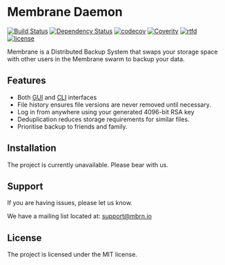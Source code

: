 # Membrane Daemon
[![Build Status](https://travis-ci.org/domhauton/membraned.svg?branch=master)](https://travis-ci.org/domhauton/membraned) [![Dependency Status](https://www.versioneye.com/user/projects/58a5efc6a782d10041e105d7/badge.svg?style=flat-square)](https://www.versioneye.com/user/projects/58a5efc6a782d10041e105d7) [![codecov](https://codecov.io/gh/domhauton/membraned/branch/master/graph/badge.svg)](https://codecov.io/gh/domhauton/membraned) [![Coverity](https://scan.coverity.com/projects/11994/badge.svg)](https://scan.coverity.com/projects/domhauton-membraned) [![rtfd](https://readthedocs.org/projects/mbrn/badge/?version=latest)](http://mbrn.rtfd.io/) [![license](https://img.shields.io/github/license/mashape/apistatus.svg)]()

Membrane is a Distributed Backup System that swaps your storage space with other users in the Membrane swarm to backup your data.

Features
--------

- Both [GUI](https://github.com/domhauton/membrane-gui) and [CLI](https://github.com/domhauton/membrane-cli) interfaces
- File history ensures file versions are never removed until necessary.
- Log in from anywhere using your generated 4096-bit RSA key
- Deduplication reduces storage requirements for similar files.
- Prioritise backup to friends and family.

Installation
------------

The project is currently unavailable. Please bear with us.

Support
-------

If you are having issues, please let us know.

We have a mailing list located at: support@mbrn.io

License
-------

The project is licensed under the MIT license.
